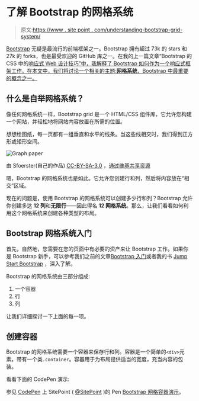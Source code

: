 # 了解 Bootstrap 的网格系统

> 原文:[https://www . site point . com/understanding-bootstrap-grid-system/](https://www.sitepoint.com/understanding-bootstrap-grid-system/)

[Bootstrap](http://getbootstrap.com/) 无疑是最流行的前端框架之一。Bootstrap 拥有超过 73k 的 stars 和 27k 的 forks，也是最受欢迎的 GitHub 库之一。在我的上一篇文章“Bootstrap 的 CSS 中的[响应式 Web 设计技巧”中，我解释了 Bootstrap 如何作为一个响应式框架工作。在本文中，我们将讨论一个相关的主题:**网格系统**，Bootstrap 中最重要的概念之一。](https://www.sitepoint.com/responsive-web-design-tips-bootstrap-css/)

## 什么是自举网格系统？

像任何网格系统一样，Bootstrap grid 是一个 HTML/CSS 组件库，它允许您构建一个网站，并轻松地将网站内容放置在所需的位置。

想想绘图纸，每一页都有一组垂直和水平的线条。当这些线相交时，我们得到正方形或矩形空间。

![Graph paper](../Images/2b1ed6eba38ee25a3a5f252f9bb39b92.png)

由 Sfoerster(自己的作品) [CC-BY-SA-3.0](http://creativecommons.org/licenses/by-sa/3.0) ，[通过维基共享资源](http://commons.wikimedia.org/wiki/File%3ABlank_Notebook.jpg)

嗯，Bootstrap 的网格系统也是如此。它允许您创建行和列，然后将内容放在“相交”区域。

现在的问题是，使用 Bootstrap 的网格系统可以创建多少行和列？Bootstrap 允许你创建多达 **12 列**和**无限行**——因此得名 **12 网格系统**。那么，让我们看看如何利用这个网格系统来创建各种类型的布局。

## Bootstrap 网格系统入门

首先，自然地，您需要在您的页面中有必要的资产来让 Bootstrap 工作。如果你是 Bootstrap 新手，可以参考我们之前的文章[Bootstrap 入门](https://www.sitepoint.com/twitter-bootstrap-3-javascript-components/)或者我的书 [Jump Start Bootstrap](https://learnable.com/books/jump-start-bootstrap) ，深入了解。

Bootstrap 的网格系统由三部分组成:

1.  一个容器
2.  行
3.  列

让我们详细探讨一下上面的每一项。

## 创建容器

Bootstrap 的网格系统需要一个容器来保存行和列。容器是一个简单的`<div>`元素，带有一个类`.container`。容器用于为布局提供适当的宽度，充当内容的包装。

看看下面的 CodePen 演示:

参见 [CodePen](http://codepen.io) 上 SitePoint ( [@SitePoint](http://codepen.io/SitePoint) )的 Pen [Bootstrap 网格容器演示](http://codepen.io/SitePoint/pen/xbKMGN/)。